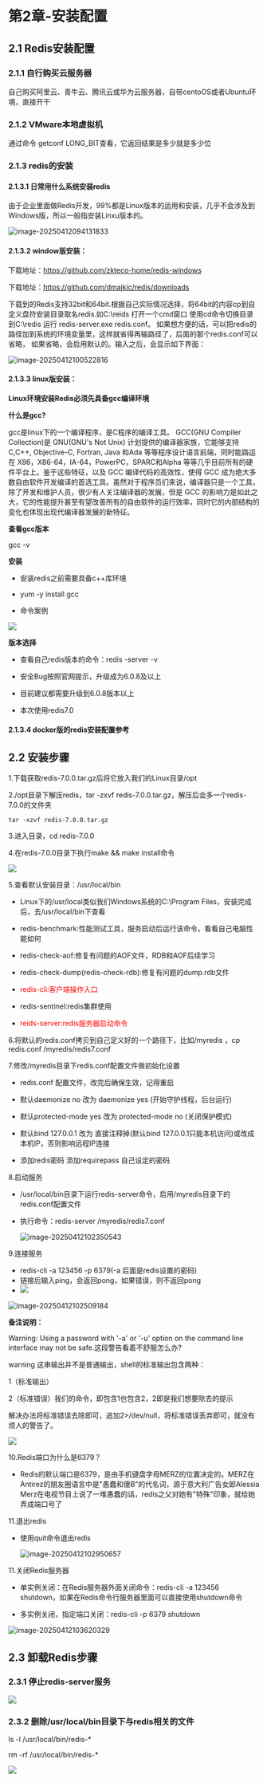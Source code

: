 # 第2章-安装配置

## 2.1 Redis安装配置

### 2.1.1 自行购买云服务器

自己购买阿里云、青牛云、腾讯云或华为云服务器，自带centoOS或者Ubuntu环境，直接开干

### 2.1.2 VMware本地虚拟机

通过命令 getconf LONG_BIT查看，它返回结果是多少就是多少位

### 2.1.3 redis的安装

#### 2.1.3.1 日常用什么系统安装redis

由于企业里面做Redis开发，99%都是Linux版本的运用和安装，几乎不会涉及到Windows版，所以一般指安装Linxu版本的。

![image-20250412094131833](../image/image-20250412094131833.png)

#### 2.1.3.2 window版安装：

下载地址：https://github.com/zkteco-home/redis-windows

下载地址：https://github.com/dmajkic/redis/downloads

下载到的Redis支持32bit和64bit.根据自己实际情况选择，将64bit的内容cp到自定义盘符安装目录取名redis.如C:\\reids
打开一个cmd窗口 使用cd命令切换目录到C:\\redis 运行 redis-server.exe redis.conf。
如果想方便的话，可以把redis的路径加到系统的环境变量里，这样就省得再输路径了，后面的那个redis.conf可以省略，
如果省略，会启用默认的。输入之后，会显示如下界面：

![image-20250412100522816](../image/image-20250412100522816.png)

#### 2.1.3.3 linux版安装：

**Linux环境安装Redis必须先具备gcc编译环境**

**什么是gcc?**

gcc是linux下的一个编译程序，是C程序的编译工具。
GCC(GNU Compiler Collection)是 GNU(GNU's Not Unix) 计划提供的编译器家族，它能够支持 C,C++, Objective-C, Fortran, Java 和Ada 等等程序设计语言前端，同时能路运在 X86，X86-64，IA-64，PowerPC，SPARC和Alpha 等等几乎目前所有的硬件平台上。鉴于这些特征，以及 GCC 编译代码的高效性，使得 GCC 成为绝大多数自由软件开发编译的首选工具。虽然对于程序员们来说，编译器只是一个工具，除了开发和维护人员，很少有人关注编译器的发展，但是 GCC 的影响力是如此之大，它的性能提升甚至有望改善所有的自由软件的运行效率，同时它的内部结构的变化也体现出现代编译器发展的新特征。

**查看gcc版本**

gcc -v

**安装**

- 安装redis之前需要具备c++库环境

- yum -y install gcc

- 命令案例


![](../image/1.gcc安装.png)

**版本选择**

- 查看自己redis版本的命令：redis -server -v
- 安全Bug按照官网提示，升级成为6.0.8及以上

- 目前建议都需要升级到6.0.8版本以上
- 本次使用redis7.0

#### 2.1.3.4 docker版的redis安装配置参考

## 2.2 安装步骤

1.下载获取redis-7.0.0.tar.gz后将它放入我们的Linux目录/opt

2./opt目录下解压redis，tar -zxvf redis-7.0.0.tar.gz，解压后会多一个redis-7.0.0的文件夹

```shell
tar -xzvf redis-7.0.0.tar.gz
```

3.进入目录，cd redis-7.0.0

4.在redis-7.0.0目录下执行make && make install命令

![](../image/2.make命令.png)

5.查看默认安装目录：/usr/local/bin

- Linux下的/usr/local类似我们Windows系统的C:\Program Files，安装完成后，去/usr/local/bin下查看

- redis-benchmark:性能测试工具，服务启动后运行该命令，看看自己电脑性能如何

- redis-check-aof:修复有问题的AOF文件，RDB和AOF后续学习

- redis-check-dump(redis-check-rdb):修复有问题的dump.rdb文件

- <font color='red'>redis-cli:客户端操作入口</font>

- redis-sentinel:redis集群使用

- <font color='red'>reids-server:redis服务器启动命令</font>

6.将默认的redis.conf拷贝到自己定义好的一个路径下，比如/myredis  ，cp redis.conf  /myredis/redis7.conf

7.修改/myredis目录下redis.conf配置文件做初始化设置

- redis.conf 配置文件，改完后确保生效，记得重启

- 默认daemonize no		改为 daemonize yes (开始守护线程，后台运行)
- 默认protected-mode yes	改为 protected-mode no (关闭保护模式)
- 默认bind 127.0.0.1		改为 直接注释掉(默认bind 127.0.0.1只能本机访问)或改成本机IP，否则影响远程IP连接

- 添加redis密码 			添加requirepass 自己设定的密码

8.启动服务

- /usr/local/bin目录下运行redis-server命令，启用/myredis目录下的redis.conf配置文件

- 执行命令：redis-server /myredis/redis7.conf

  ![image-20250412102350543](../image/image-20250412102350543.png)

9.连接服务

- redis-cli -a 123456 -p 6379(-a 后面是redis设置的密码)
- 链接后输入ping，会返回pong，如果错误，则不返回pong
- ![](../image/3.redis连接.png)


![image-20250412102509184](../image/image-20250412102509184.png)

**备注说明：**

Warning: Using a password with '-a' or '-u' option on the command line interface may not be safe.这段警告看着不舒服怎么办?

warning 这串输出并不是普通输出，shell的标准输出包含两种：

1（标准输出）

2（标准错误）我们的命令，即包含1也包含2，2即是我们想要除去的提示

解决办法将标准错误去除即可，追加2>/dev/null，将标准错误丢弃即可，就没有烦人的警告了。

![](../image/4.去除警告.png)

10.Redis端口为什么是6379？

- Redis的默认端口是6379，是由手机键盘字母MERZ的位置决定的。MERZ在Antirez的朋友圈语言中是"愚蠢和傻B"的代名词，源于意大利广告女郎Alessia Merz在电视节目上说了一堆愚蠢的话，redis之父对她有"特殊"印象，就给她弄成端口号了

11.退出redis

* 使用quit命令退出redis

  ![image-20250412102950657](../image/image-20250412102950657.png)

11.关闭Redis服务器

- 单实例关闭：在Redis服务器外面关闭命令：redis-cli -a 123456 shutdown，如果在Redis命令行服务器里面可以直接使用shutdown命令

- 多实例关闭，指定端口关闭：redis-cli -p 6379 shutdown

![image-20250412103620329](../image/image-20250412103620329.png)

## 2.3 卸载Redis步骤

### 2.3.1 停止redis-server服务

![](../image/5.停止redis-server服务.png)

### 2.3.2 删除/usr/local/bin目录下与redis相关的文件

ls -l /usr/local/bin/redis-*

rm -rf /usr/local/bin/redis-*

![](../image/6.删除redis文件.png)



